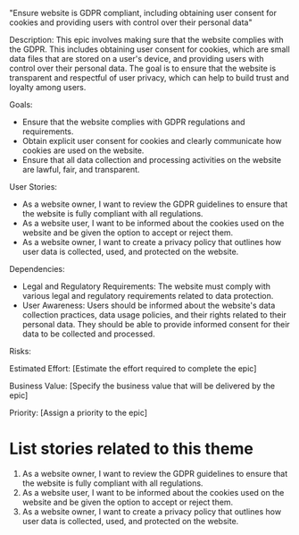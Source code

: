 "Ensure website is GDPR compliant, including obtaining user consent for cookies and providing users with control over their personal data"

Description: This epic involves making sure that the website complies with the GDPR. This includes obtaining user consent for cookies, which are small data files that are stored on a user's device, and providing users with control over their personal data. The goal is to ensure that the website is transparent and respectful of user privacy, which can help to build trust and loyalty among users. 

Goals: 
* Ensure that the website complies with GDPR regulations and requirements.
* Obtain explicit user consent for cookies and clearly communicate how cookies are used on the website.
* Ensure that all data collection and processing activities on the website are lawful, fair, and transparent.

User Stories: 
* As a website owner, I want to review the GDPR guidelines to ensure that the website is fully compliant with all regulations.
* As a website user, I want to be informed about the cookies used on the website and be given the option to accept or reject them.
* As a website owner, I want to create a privacy policy that outlines how user data is collected, used, and protected on the website.

Dependencies: 
* Legal and Regulatory Requirements: The website must comply with various legal and regulatory requirements related to data protection.
* User Awareness: Users should be informed about the website's data collection practices, data usage policies, and their rights related to their personal data. They should be able to provide informed consent for their data to be collected and processed.

Risks: 

Estimated Effort: [Estimate the effort required to complete the epic]

Business Value: [Specify the business value that will be delivered by the epic]

Priority: [Assign a priority to the epic]

# List stories related to this theme
1. As a website owner, I want to review the GDPR guidelines to ensure that the website is fully compliant with all regulations.
2. As a website user, I want to be informed about the cookies used on the website and be given the option to accept or reject them.
3. As a website owner, I want to create a privacy policy that outlines how user data is collected, used, and protected on the website.
